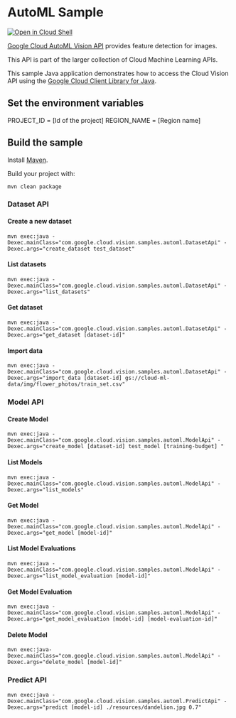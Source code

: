 # AutoML Sample

<a href="https://console.cloud.google.com/cloudshell/open?git_repo=https://github.com/GoogleCloudPlatform/java-docs-samples&page=editor&open_in_editor=vision/beta/cloud-client/README.md">
<img alt="Open in Cloud Shell" src ="http://gstatic.com/cloudssh/images/open-btn.png"></a>

[Google Cloud AutoML Vision API][vision] provides feature detection for images.

This API is part of the larger collection of Cloud Machine Learning APIs.

This sample Java application demonstrates how to access the Cloud Vision API
using the [Google Cloud Client Library for Java][google-cloud-java].


[vision]: https://cloud.google.com/vision/automl/docs/
[google-cloud-java]: https://github.com/GoogleCloudPlatform/google-cloud-java

## Set the environment variables

PROJECT_ID = [Id of the project]
REGION_NAME = [Region name]
## Build the sample

Install [Maven](http://maven.apache.org/).

Build your project with:

```
mvn clean package
```

### Dataset API

#### Create a new dataset
```
mvn exec:java -Dexec.mainClass="com.google.cloud.vision.samples.automl.DatasetApi" -Dexec.args="create_dataset test_dataset"
```

#### List datasets
```
mvn exec:java -Dexec.mainClass="com.google.cloud.vision.samples.automl.DatasetApi" -Dexec.args="list_datasets"
```

#### Get dataset
```
mvn exec:java -Dexec.mainClass="com.google.cloud.vision.samples.automl.DatasetApi" -Dexec.args="get_dataset [dataset-id]"
```

#### Import data
```
mvn exec:java -Dexec.mainClass="com.google.cloud.vision.samples.automl.DatasetApi" -Dexec.args="import_data [dataset-id] gs://cloud-ml-data/img/flower_photos/train_set.csv"
```

### Model API

#### Create Model
```
mvn exec:java -Dexec.mainClass="com.google.cloud.vision.samples.automl.ModelApi" -Dexec.args="create_model [dataset-id] test_model [training-budget] "
```

#### List Models
```
mvn exec:java -Dexec.mainClass="com.google.cloud.vision.samples.automl.ModelApi" -Dexec.args="list_models"
```

#### Get Model
```
mvn exec:java -Dexec.mainClass="com.google.cloud.vision.samples.automl.ModelApi" -Dexec.args="get_model [model-id]"
```

#### List Model Evaluations
```
mvn exec:java -Dexec.mainClass="com.google.cloud.vision.samples.automl.ModelApi" -Dexec.args="list_model_evaluation [model-id]"
```

#### Get Model Evaluation
```
mvn exec:java -Dexec.mainClass="com.google.cloud.vision.samples.automl.ModelApi" -Dexec.args="get_model_evaluation [model-id] [model-evaluation-id]"
```

#### Delete Model
```
mvn exec:java-Dexec.mainClass="com.google.cloud.vision.samples.automl.ModelApi" -Dexec.args="delete_model [model-id]"
```
### Predict API

```
mvn exec:java -Dexec.mainClass="com.google.cloud.vision.samples.automl.PredictApi" -Dexec.args="predict [model-id] ./resources/dandelion.jpg 0.7"
```

